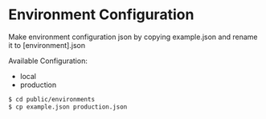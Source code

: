 # Environment Configuration
Make environment configuration json by copying example.json and rename it to [environment].json

Available Configuration:
  - local
  - production

```sh
$ cd public/environments
$ cp example.json production.json
```